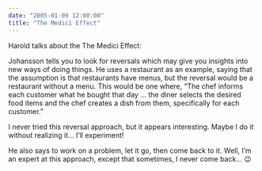 ```yaml
---
date: "2005-01-09 12:00:00"
title: "The Medici Effect"
---
```




Harold talks about the The Medici Effect:

> 
Johansson tells you to look for reversals which may give you insights into new ways of doing things. He uses a restaurant as an example, saying that the assumption is that restaurants have menus, but the reversal would be a restaurant without a menu. This would be one where, &ldquo;The chef informs each customer what he bought that day &hellip; the diner selects the desired food items and the chef creates a dish from them, specifically for each customer.&rdquo;



I never tried this reversal approach, but it appears interesting. Maybe I do it without realizing it&hellip; I&rsquo;ll experiment!

He also says to work on a problem, let it go, then come back to it. Well, I&rsquo;m an expert at this approach, except that sometimes, I never come back&hellip; 😉

